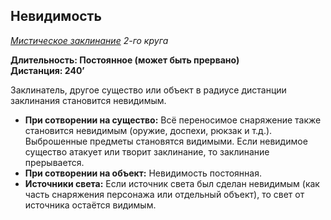 ## Невидимость

*[Мистическое заклинание](../arcane.md) 2-го круга*

**Длительность: Постоянное (может быть прервано)**  
**Дистанция: 240’**

Заклинатель, другое существо или объект в радиусе дистанции заклинания становится невидимым.

- **При сотворении на существо:** Всё переносимое снаряжение также становится невидимым (оружие, доспехи, рюкзак и т.д.). Выброшенные предметы становятся видимыми. Если невидимое существо атакует или творит заклинание, то заклинание прерывается.
- **При сотворении на объект:** Невидимость постоянная.
- **Источники света:** Если источник света был сделан невидимым (как часть снаряжения персонажа или отдельный объект), то свет от источника остаётся видимым.